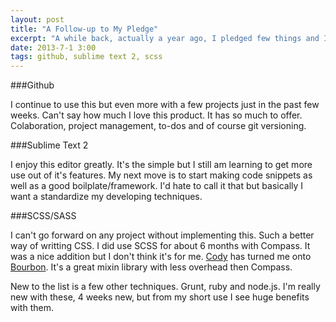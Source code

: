 ```yaml
---
layout: post
title: "A Follow-up to My Pledge"
excerpt: "A while back, actually a year ago, I pledged few things and I wanted to follow up on a few of these pledges."
date: 2013-7-1 3:00
tags: github, sublime text 2, scss
---
```




###Github

I continue to use this but even more with a few projects just in the past few weeks. Can't say how much I love this product. It has so much to offer. Colaboration, project management, to-dos and of course git versioning.

###Sublime Text 2

I enjoy this editor greatly. It's the simple but I still am learning to get more use out of it's features. My next move is to start making code snippets as well as a good boilplate/framework. I'd hate to call it that but basically I want a standardize my developing techniques.

###SCSS/SASS

I can't go forward on any project without implementing this. Such a better way of writting CSS. I did use SCSS for about 6 months with Compass. It was a nice addition but I don't think it's for me. [Cody](http://codyjamespeterson.com) has turned me onto [Bourbon](http://bourbon.io/). It's a great mixin library with less overhead then Compass.


New to the list is a few other techniques. Grunt, ruby and node.js. I'm really new with these, 4 weeks new, but from my short use I see huge benefits with them.



